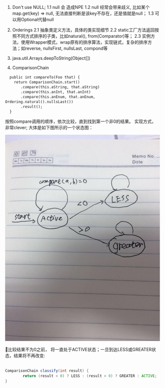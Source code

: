 1. Don't use NULL;
  1.1 null 会 造成NPE
  1.2 null 经常会带来歧义, 比如某个map.get(key) => null, 无法直接判断是该key不存在，还是值就是null；
  1.3 可以用Optional代替null

2. Orderings
  2.1 抽象类定义方法，具体的类实现细节
  2.2 static工厂方法返回按照不同方式排序的子类，比如natural(), from(Comparator)等；
  2.3 实例方法，使用Wrapper模式，wrap原有的排序算法，实现链式，复杂的排序方法；如reverse, nullsFirst, nullsLast, compond等

3. java.util.Arrays.deepToString(Object[])

4. ComparisonChain

  ```
    public int compareTo(Foo that) {
      return ComparisonChain.start()
         .compare(this.aString, that.aString)
         .compare(this.anInt, that.anInt)
         .compare(this.anEnum, that.anEnum, Ordering.natural().nullsLast())
         .result();
    }

  ```
  按照compare调用的顺序，依次比较，直到找到第一个非0的结果。
  实现方式，非常clever; 大体是如下图所示的一个状态图：
  
  ![comparisonchain](../images/ComparisonChain.jpg?raw=true "ComparisonChain")

  比较结果不为0之前， 将一直处于ACTIVE状态；一旦到达LESS或GREATER状态，结果将不再改变:


  ```Java

  ComparisonChain classify(int result) {
          return (result < 0) ? LESS : (result > 0) ? GREATER : ACTIVE;
  }

  ```
